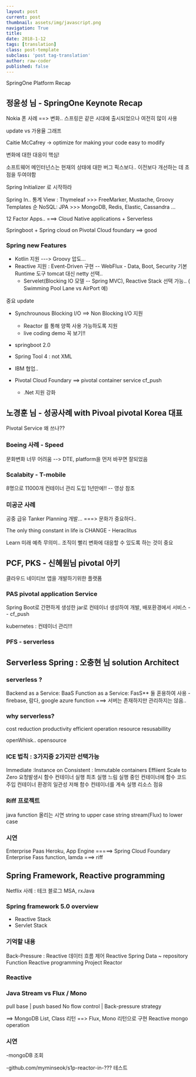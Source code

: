 ```yaml
---
layout: post
current: post
thumbnail: assets/img/javascript.png
navigation: True
title:
date: 2018-1-12
tags: [translation]
class: post-template
subclass: 'post tag-translation'
author: raw-coder
published: false
---
```


<!--  TODO : 정리 !!!! -->
SpringOne Platform Recap


## 정윤성 님 - SpringOne Keynote Recap

Nokia 폰 사례 ==>  변화.. 스프링은 같은 시대에 출시되었으나 여전히 많이 사용

update vs 가용율 그래프

Caitie McCafrey
-> optimize for making your code easy to modify

변화에 대한 대응이 핵심!

소프트웨어 메인터넌스는 현재의 상태에 대한 버그 픽스보다.. 이전보다 개선하는 데 초점을 두여야함

Spring Initializer 로 시작하라

Spring In.. 통계
View : Thymeleaf >>> FreeMarker, Mustache, Groovy Templates 순
NoSQL: JPA >>> MongoDB, Redis, Elastic, Cassandra ...

12 Factor Apps..
===> Cloud Native applications + Serverless

Springboot + Spring cloud on Pivotal Cloud foundary ==> good


### Spring new Features
* Kotlin 지원  ---> Groovy 압도...
* Reactive 지원 : Event-Driven 구현
  -- WebFlux - Data, Boot, Security 기본  Runtime 도구 tomcat 대신 netty 선택..
  * Servelet(Blocking IO 모델 -- Spring MVC), Reactive Stack 선택 가능.. ( Swimming Pool Lane vs AirPort 예)


중요 update
* Synchrounous Blocking I/O ==> Non Blocking I/O 지원
  * Reactor 를 통해 양쪽 사용 가능하도록 지원
  * live coding demo 꼭 보기!!

* springboot 2.0
* Spring Tool 4 : not XML
* IBM 협업..
* Pivotal Cloud Foundary ==> pivotal container service
  cf_push
  * .Net 지원 강화

## 노경훈 님 -  성공사례 with Pivoal pivotal Korea 대표

Pivotal Service 왜 쓰나??
### Boeing 사례 -  Speed
문화변화 너무 어려움 --> DTE, platform을 먼저 바꾸면 잘되었음

### Scalabity - T-mobile
8명으로 11000개 컨테이너 관리 도입 1년만에!! -- 영상 참조

### 미공군 사례
공중 급유 Tanker Planning 개발...
===> 문화가 중요하다..


The only thing constant in life is CHANGE - Heraclitus

Learn
미래 예측 무의미.. 조직이 빨리 변화에 대응할 수 있도록 하는 것이 중요


## PCF, PKS - 신혜원님 pivotal 아키
클라우드 네이티브 앱을 개발하기위한 플랫폼

### PAS pivotal application Service
Spring Boot로 간편하게 생성한 jar로 컨테이너 생성하여
개발, 배포환경에서 서비스 -- cf_push

kubernetes : 컨테이너 관리!!!

### PFS - serverless



## Serverless Spring : 오충현 님 solution Architect

### serverless ?
Backend as a Service: BaaS
Function as a Service: FasS**
둘 혼용하여 사용
-firebase, 람다, google azure function
===> 서버는 존재하지만 관리하지는 않음..

### why serverless?
cost reduction
productivity
efficient operation
resource resusabillity

openWhisk.. opensource

### ICE 법칙 : 3가지중 2가지만 선택가능
Immediate :Instance on
Consistent : Immutable containers
Effiient Scale to Zero
요청발생시 함수 컨테이너 실행 최초 실행 느림
실행 중인 컨테이너에 함수 코드 주입 컨테이너 환경의 일관성 저해
함수 컨테이너를 계속 실행 리소스 점유

### Riff 프로젝트

java function 올리는 시연
string to upper case
string stream(Flux) to lower case

### 시연
Enterprise Paas Heroku, App Engine =====> Spring Cloud Foundary
Enterprise Fass function, lamda ===> riff


## Spring Framework, Reactive programming

Netflix 사례 : 테크 블로그
MSA, rxJava

### Spring framework 5.0 overview
* Reactive Stack
* Servlet Stack

### 기억할 내용
Back-Pressure : Reactive 데이터 흐름 제어
Reactive Spring Data ~ repository
Function Reactive programming
Project Reactor

### Reactive


### Java Stream vs Flux / Mono
pull base | push based
No flow control | Back-pressure strategy

==> MongoDB
List, Class 리턴 ==> Flux, Mono 리턴으로 구현 Reactive mongo operation

### 시연
-mongoDB 조회

-github.com/myminseok/s1p-reactor-in-???
테스트
